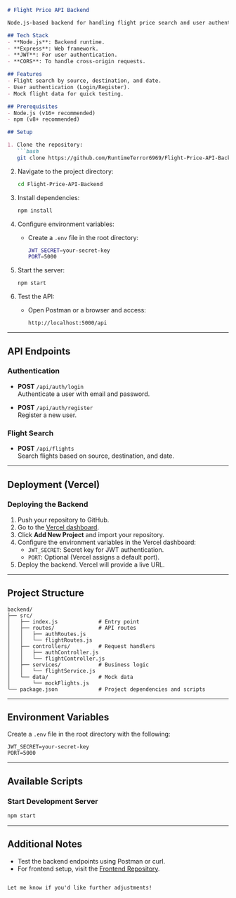 ```markdown
# Flight Price API Backend

Node.js-based backend for handling flight price search and user authentication.

## Tech Stack
- **Node.js**: Backend runtime.
- **Express**: Web framework.
- **JWT**: For user authentication.
- **CORS**: To handle cross-origin requests.

## Features
- Flight search by source, destination, and date.
- User authentication (Login/Register).
- Mock flight data for quick testing.

## Prerequisites
- Node.js (v16+ recommended)
- npm (v8+ recommended)

## Setup

1. Clone the repository:
   ```bash
   git clone https://github.com/RuntimeTerror6969/Flight-Price-API-Backend.git
   ```

2. Navigate to the project directory:
   ```bash
   cd Flight-Price-API-Backend
   ```

3. Install dependencies:
   ```bash
   npm install
   ```

4. Configure environment variables:
   - Create a `.env` file in the root directory:
     ```bash
     JWT_SECRET=your-secret-key
     PORT=5000
     ```

5. Start the server:
   ```bash
   npm start
   ```

6. Test the API:
   - Open Postman or a browser and access:
     ```
     http://localhost:5000/api
     ```

---

## API Endpoints

### **Authentication**
- **POST** `/api/auth/login`  
  Authenticate a user with email and password.

- **POST** `/api/auth/register`  
  Register a new user.

### **Flight Search**
- **POST** `/api/flights`  
  Search flights based on source, destination, and date.

---

## Deployment (Vercel)

### Deploying the Backend
1. Push your repository to GitHub.
2. Go to the [Vercel dashboard](https://vercel.com/).
3. Click **Add New Project** and import your repository.
4. Configure the environment variables in the Vercel dashboard:
   - `JWT_SECRET`: Secret key for JWT authentication.
   - `PORT`: Optional (Vercel assigns a default port).
5. Deploy the backend. Vercel will provide a live URL.

---

## Project Structure

```plaintext
backend/
├── src/
│   ├── index.js             # Entry point
│   ├── routes/              # API routes
│   │   ├── authRoutes.js
│   │   └── flightRoutes.js
│   ├── controllers/         # Request handlers
│   │   ├── authController.js
│   │   └── flightController.js
│   ├── services/            # Business logic
│   │   └── flightService.js
│   └── data/                # Mock data
│       └── mockFlights.js
└── package.json             # Project dependencies and scripts
```

---

## Environment Variables

Create a `.env` file in the root directory with the following:

```
JWT_SECRET=your-secret-key
PORT=5000
```

---

## Available Scripts

### Start Development Server
```bash
npm start
```

---

## Additional Notes

- Test the backend endpoints using Postman or curl.
- For frontend setup, visit the [Frontend Repository](https://github.com/RuntimeTerror6969/Flight-Price-API-Frontend).
```

Let me know if you'd like further adjustments!
